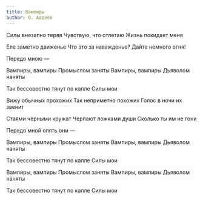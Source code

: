 ```yaml
---
title: Вампиры
author: О. Авдеев
---
```


Силы внезапно теряя
Чувствую, что отлетаю
Жизнь покидает меня

Еле заметно движенье
Что это за наважденье?
Дайте немного огня!

Передо мною —

Вампиры, вампиры
Промыслом заняты
Вампиры, вампиры
Дьяволом наняты

Так бессовестно тянут по капле
Силы мои

Вижу обычных прохожих
Так неприметно похожих
Голос в ночи их звенит

Стаями чёрными кружат
Черпают ложками души
Сколько ты им не гони

Передо мной опять они —

Вампиры, вампиры
Промыслом заняты
Вампиры, вампиры
Дьяволом наняты

Так бессовестно тянут по капле
Силы мои

Вампиры, вампиры
Промыслом заняты
Вампиры, вампиры
Дьяволом наняты

Так бессовестно тянут по капле
Силы мои
